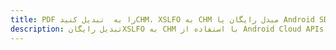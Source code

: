 ---title: PDF را به  تبدیل کنیدCHM، XSLFO به CHM مبدل رایگان یا Android SDKdescription: تبدیل رایگانXSLFO به CHM با استفاده از Android Cloud APIs & SDK همچنین اسناد PDF را در Cloud ایجاد، ویرایش و رندر کنید.---